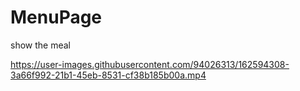 # MenuPage
show the meal

https://user-images.githubusercontent.com/94026313/162594308-3a66f992-21b1-45eb-8531-cf38b185b00a.mp4
